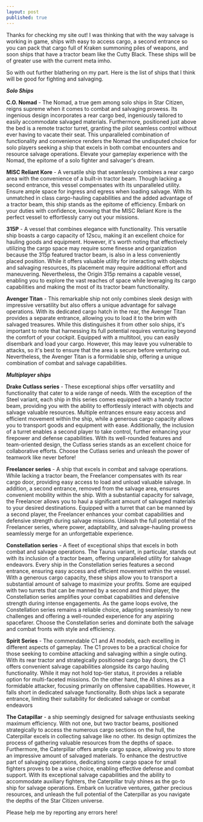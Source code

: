 ```yaml
---
layout: post
published: true
---
```


Thanks for checking my site out!  I was thinking that with the way salvage is working in game, ships with easy to access cargo, a second entrance so you can pack that cargo full of Kraken summoning piles of weapons, and soon ships that have a tractor beam like the Cutty Black.  These ships will be of greater use with the current meta imho.

So with out further blathering on my part.  Here is the list of ships that I think will be good for fighting and salvaging.


***Solo Ships***

**C.O. Nomad** - The Nomad, a true gem among solo ships in Star Citizen, reigns supreme when it comes to combat and salvaging prowess. Its ingenious design incorporates a rear cargo bed, ingeniously tailored to easily accommodate salvaged materials. Furthermore, positioned just above the bed is a remote tractor turret, granting the pilot seamless control without ever having to vacate their seat. This unparalleled combination of functionality and convenience renders the Nomad the undisputed choice for solo players seeking a ship that excels in both combat encounters and resource salvage operations. Elevate your gameplay experience with the Nomad, the epitome of a solo fighter and salvager's dream.

**MISC Reliant Kore** - A versatile ship that seamlessly combines a rear cargo area with the convenience of a built-in tractor beam. Though lacking a second entrance, this vessel compensates with its unparalleled utility. Ensure ample space for ingress and egress when loading salvage. With its unmatched in class cargo-hauling capabilities and the added advantage of a tractor beam, this ship stands as the epitome of efficiency. Embark on your duties with confidence, knowing that the MISC Reliant Kore is the perfect vessel to effortlessly carry out your missions.

**315P** - A vessel that combines elegance with functionality. This versatile ship boasts a cargo capacity of 12scu, making it an excellent choice for hauling goods and equipment. However, it's worth noting that effectively utilizing the cargo space may require some finesse and organization because the 315p featured tractor beam, is also in a less conveniently placed position. While it offers valuable utility for interacting with objects and salvaging resources, its placement may require additional effort and maneuvering. Nevertheless, the Origin 315p remains a capable vessel, enabling you to explore the vast reaches of space while leveraging its cargo capabilities and making the most of its tractor beam functionality.

**Avenger Titan** - This remarkable ship not only combines sleek design with impressive versatility but also offers a unique advantage for salvage operations. With its dedicated cargo hatch in the rear, the Avenger Titan provides a separate entrance, allowing you to load it to the brim with salvaged treasures. While this distinguishes it from other solo ships, it's important to note that harnessing its full potential requires venturing beyond the comfort of your cockpit. Equipped with a multitool, you can easily disembark and load your cargo. However, this may leave you vulnerable to attacks, so it's best to ensure that the area is secure before venturing out. Nevertheless, the Avenger Titan is a formidable ship, offering a unique combination of combat and salvage capabilities.

***Multiplayer ships***

**Drake Cutlass series** - These exceptional ships offer versatility and functionality that cater to a wide range of needs. With the exception of the Steel variant, each ship in this series comes equipped with a handy tractor beam, providing you with the ability to effortlessly interact with objects and salvage valuable resources. Multiple entrances ensure easy access and efficient movement within the ship, while a generous cargo capacity allows you to transport goods and equipment with ease. Additionally, the inclusion of a turret enables a second player to take control, further enhancing your firepower and defense capabilities. With its well-rounded features and team-oriented design, the Cutlass series stands as an excellent choice for collaborative efforts. Choose the Cutlass series and unleash the power of teamwork like never before!

**Freelancer series** - A ship that excels in combat and salvage operations. While lacking a tractor beam, the Freelancer compensates with its rear cargo door, providing easy access to load and unload valuable salvage. In addition, a second entrance, removed from the salvage area, ensures convenient mobility within the ship. With a substantial capacity for salvage, the Freelancer allows you to haul a significant amount of salvaged materials to your desired destinations. Equipped with a turret that can be manned by a second player, the Freelancer enhances your combat capabilities and defensive strength during salvage missions. Unleash the full potential of the Freelancer series, where power, adaptability, and salvage-hauling prowess seamlessly merge for an unforgettable experience.

**Constellation series** - A fleet of exceptional ships that excels in both combat and salvage operations. The Taurus variant, in particular, stands out with its inclusion of a tractor beam, offering unparalleled utility for salvage endeavors. Every ship in the Constellation series features a second entrance, ensuring easy access and efficient movement within the vessel. With a generous cargo capacity, these ships allow you to transport a substantial amount of salvage to maximize your profits. Some are equiped with two turrets that can be manned by a second and third player, the Constellation series amplifies your combat capabilities and defensive strength during intense engagements. As the game loops evolve, the Constellation series remains a reliable choice, adapting seamlessly to new challenges and offering a well-rounded experience for any aspiring spacefarer. Choose the Constellation series and dominate both the salvage and combat fronts with style and efficiency.

**Spirit Series** - The commendable C1 and A1 models, each excelling in different aspects of gameplay. The C1 proves to be a practical choice for those seeking to combine attacking and salvaging within a single outing. With its rear tractor and strategically positioned cargo bay doors, the C1 offers convenient salvage capabilities alongside its cargo hauling functionality. While it may not hold top-tier status, it provides a reliable option for multi-faceted missions. On the other hand, the A1 shines as a formidable attacker, focusing primarily on offensive capabilities. However, it falls short in dedicated salvage functionality. Both ships lack a separate entrance, limiting their suitability for dedicated salvage or combat endeavors

**The Catapillar** - a ship seemingly designed for salvage enthusiasts seeking maximum efficiency. With not one, but two tractor beams, positioned strategically to access the numerous cargo sections on the hull, the Caterpillar excels in collecting salvage like no other. Its design optimizes the process of gathering valuable resources from the depths of space. Furthermore, the Caterpillar offers ample cargo space, allowing you to store an impressive amount of salvaged materials. To enhance the destructive part of salvaging operations, dedicating some cargo space for small fighters proves to be a wise choice, enabling effective defense and combat support. With its exceptional salvage capabilities and the ability to accommodate auxiliary fighters, the Caterpillar truly shines as the go-to ship for salvage operations. Embark on lucrative ventures, gather precious resources, and unleash the full potential of the Caterpillar as you navigate the depths of the Star Citizen universe.


Please help me by reporting any errors here!